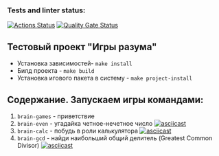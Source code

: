 ### Tests and linter status:
[![Actions Status](https://github.com/voroninadm/python-project-49/actions/workflows/hexlet-check.yml/badge.svg)](https://github.com/voroninadm/python-project-49/actions)
[![Quality Gate Status](https://sonarcloud.io/api/project_badges/measure?project=voroninadm_python-project-49&metric=alert_status)](https://sonarcloud.io/summary/new_code?id=voroninadm_python-project-49)


## Тестовый проект "Игры разума"

- Установка зависимостей- ```make install```
- Билд проекта - ``make build``
- Установка игового пакета в систему - ``make project-install``

## Содержание. Запускаем игры командами:
1. ``brain-games`` - приветствие
2. ``brain-even`` - угадайка четное-нечетное число
[![asciicast](https://asciinema.org/a/snLBxpeitJDjTyZdXtqeRANcE.svg)](https://asciinema.org/a/snLBxpeitJDjTyZdXtqeRANcE)
3. ``brain-calc`` - побудь в роли калькулятора
[![asciicast](https://asciinema.org/a/FKVOUDyzq8nVMT0bLRXIZRQ5P.svg)](https://asciinema.org/a/FKVOUDyzq8nVMT0bLRXIZRQ5P)
4. ``brain-gcd`` - найди наибольший общий делитель (Greatest Common Divisor)
[![asciicast](https://asciinema.org/a/4IOvl9qFyMO79k966mnEpACDo.svg)](https://asciinema.org/a/4IOvl9qFyMO79k966mnEpACDo)